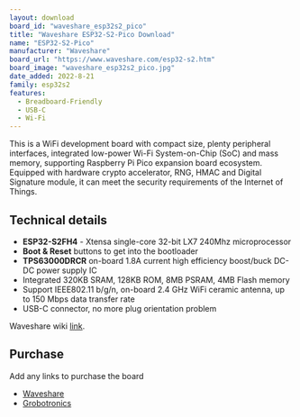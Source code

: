 ```yaml
---
layout: download
board_id: "waveshare_esp32s2_pico"
title: "Waveshare ESP32-S2-Pico Download"
name: "ESP32-S2-Pico"
manufacturer: "Waveshare"
board_url: "https://www.waveshare.com/esp32-s2.htm"
board_image: "waveshare_esp32s2_pico.jpg"
date_added: 2022-8-21
family: esp32s2
features:
  - Breadboard-Friendly
  - USB-C
  - Wi-Fi
---
```


This is a WiFi development board with compact size, plenty peripheral interfaces, integrated low-power Wi-Fi System-on-Chip (SoC) and mass memory, supporting Raspberry Pi Pico expansion board ecosystem.
Equipped with hardware crypto accelerator, RNG, HMAC and Digital Signature module, it can meet the security requirements of the Internet of Things.

## Technical details

- **ESP32-S2FH4** - Xtensa single-core 32-bit LX7 240Mhz microprocessor
- **Boot & Reset** buttons to get into the bootloader
- **TPS63000DRCR** on-board 1.8A current high efficiency boost/buck DC-DC power supply IC
- Integrated 320KB SRAM, 128KB ROM, 8MB PSRAM, 4MB Flash memory
- Support IEEE802.11 b/g/n, on-board 2.4 GHz WiFi ceramic antenna, up to 150 Mbps data transfer rate
- USB-C connector, no more plug orientation problem

Waveshare wiki [link](https://www.waveshare.com/wiki/ESP32-S2-Pico).

## Purchase
Add any links to purchase the board
* [Waveshare](https://www.waveshare.com/esp32-s2.htm)
* [Grobotronics](https://grobotronics.com/waveshare-esp32-s2-wifi-development-board.html)
